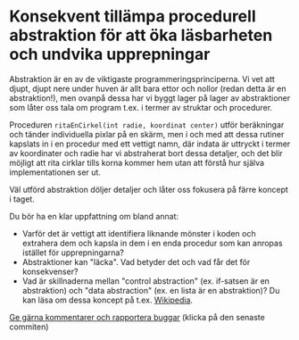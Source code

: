# Konsekvent tillämpa procedurell abstraktion för att öka läsbarheten och undvika upprepningar

Abstraktion är en av de viktigaste programmeringsprinciperna. Vi
vet att djupt, djupt nere under huven är allt bara ettor och
nollor (redan detta är en abstraktion!), men ovanpå dessa har vi
byggt lager på lager av abstraktioner som låter oss tala om
program t.ex. i termer av struktar och procedurer.

Proceduren `ritaEnCirkel(int radie, koordinat center)` utför
beräkningar och tänder individuella pixlar på en skärm, men i och
med att dessa rutiner kapslats in i en procedur med ett vettigt
namn, där indata är uttryckt i termer av koordinater och radie har
vi abstraherat bort dessa detaljer, och det blir möjligt att rita
cirklar tills korna kommer hem utan att förstå hur själva
implementationen ser ut.

Väl utförd abstraktion döljer detaljer och låter oss fokusera på färre koncept i taget.

Du bör ha en klar uppfattning om bland annat:

* Varför det är vettigt att identifiera liknande mönster i koden
  och extrahera dem och kapsla in dem i en enda procedur som kan
  anropas istället för upprepningarna?
* Abstraktioner kan "läcka". Vad betyder det och vad får det för
  konsekvenser?
* Vad är skillnaderna mellan "control abstraction" (ex. if-satsen
  är en abstraktion) och "data abstraction" (ex. en lista är en
  abstraktion)? Du kan läsa om dessa koncept på t.ex.
  [Wikipedia](http://en.wikipedia.org/wiki/Abstraction_(computer_science)).

[Ge gärna kommentarer och rapportera buggar](https://github.com/IOOPM-UU/achievements/commits/master/A1.md) (klicka på den senaste commiten)
